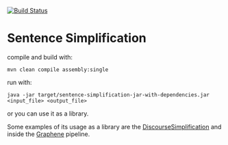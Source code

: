 [![Build Status](https://travis-ci.org/Lambda-3/SentenceSimplification.svg?branch=master)](https://travis-ci.org/Lambda-3/SentenceSimplification)

# Sentence Simplification
compile and build with:
    
	mvn clean compile assembly:single

run with:
    
	java -jar target/sentence-simplification-jar-with-dependencies.jar <input_file> <output_file>

or you can use it as a library.

Some examples of its usage as a library are the [DiscourseSimplification](https://github.com/Lambda-3/DiscourseSimplification) and inside the [Graphene](https://github.com/Lambda-3/Graphene) pipeline.
